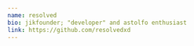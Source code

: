 ```yaml
---
name: resolved
bio: jikfounder; "developer" and astolfo enthusiast
link: https://github.com/resolvedxd
---
```

